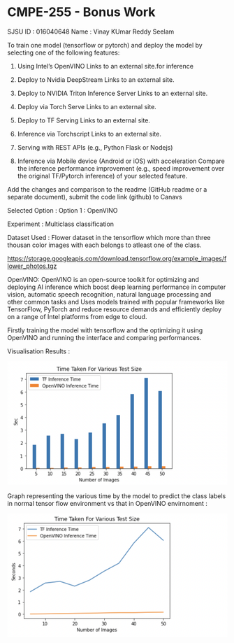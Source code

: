 # CMPE-255 - Bonus Work

SJSU ID : 016040648
Name : Vinay KUmar Reddy Seelam


To train one model (tensorflow or pytorch) and deploy the model by selecting one of the following features: 

1) Using Intel’s OpenVINO Links to an external site.for inference

2) Deploy to Nvidia DeepStream Links to an external site.

3) Deploy to NVIDIA Triton Inference Server Links to an external site.

4) Deploy via Torch Serve Links to an external site.

5) Deploy to TF Serving Links to an external site.

6) Inference via Torchscript Links to an external site.

6) Serving with REST APIs (e.g., Python Flask or Nodejs)

7) Inference via Mobile device (Android or iOS) with acceleration Compare the inference performance improvement (e.g., speed improvement over the original TF/Pytorch inference) of your selected feature.

Add the changes and comparison to the readme (GitHub readme or a separate document), submit the code link (github) to Canavs

Selected Option : Option 1 : OpenVINO

Experiment : Multiclass classification

Dataset Used : Flower dataset in the tensorflow which more than three thousan color images with each belongs to atleast one of the class.

https://storage.googleapis.com/download.tensorflow.org/example_images/flower_photos.tgz

OpenVINO: OpenVINO is  an open-source toolkit for optimizing and deploying AI inference which boost deep learning performance in computer vision, automatic speech recognition, natural language processing and other common tasks and Uses models trained with popular frameworks like TensorFlow, PyTorch and reduce resource demands and efficiently deploy on a range of Intel platforms from edge to cloud.


Firstly training the model with tensorflow and the optimizing it using OpenVINO and running the interface and comparing performances.

Visualisation Results : 


![image](https://github.com/vinaykumarseelam/255_Bonus_Work/blob/main/255_BarGraph.png)

Graph representing the various time by the model to predict the class labels in normal tensor flow environment vs that in OpenVINO envirnoment : 


![image](https://github.com/vinaykumarseelam/255_Bonus_Work/blob/main/255_LineGraph.png)















